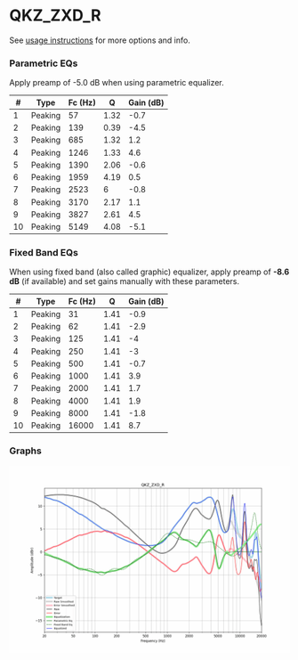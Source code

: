 # QKZ_ZXD_R
See [usage instructions](https://github.com/jaakkopasanen/AutoEq#usage) for more options and info.

### Parametric EQs
Apply preamp of -5.0 dB when using parametric equalizer.

|   # | Type    |   Fc (Hz) |    Q |   Gain (dB) |
|-----|---------|-----------|------|-------------|
|   1 | Peaking |        57 | 1.32 |        -0.7 |
|   2 | Peaking |       139 | 0.39 |        -4.5 |
|   3 | Peaking |       685 | 1.32 |         1.2 |
|   4 | Peaking |      1246 | 1.33 |         4.6 |
|   5 | Peaking |      1390 | 2.06 |        -0.6 |
|   6 | Peaking |      1959 | 4.19 |         0.5 |
|   7 | Peaking |      2523 | 6    |        -0.8 |
|   8 | Peaking |      3170 | 2.17 |         1.1 |
|   9 | Peaking |      3827 | 2.61 |         4.5 |
|  10 | Peaking |      5149 | 4.08 |        -5.1 |

### Fixed Band EQs
When using fixed band (also called graphic) equalizer, apply preamp of **-8.6 dB** (if available) and set gains manually with these parameters.

|   # | Type    |   Fc (Hz) |    Q |   Gain (dB) |
|-----|---------|-----------|------|-------------|
|   1 | Peaking |        31 | 1.41 |        -0.9 |
|   2 | Peaking |        62 | 1.41 |        -2.9 |
|   3 | Peaking |       125 | 1.41 |        -4   |
|   4 | Peaking |       250 | 1.41 |        -3   |
|   5 | Peaking |       500 | 1.41 |        -0.7 |
|   6 | Peaking |      1000 | 1.41 |         3.9 |
|   7 | Peaking |      2000 | 1.41 |         1.7 |
|   8 | Peaking |      4000 | 1.41 |         1.9 |
|   9 | Peaking |      8000 | 1.41 |        -1.8 |
|  10 | Peaking |     16000 | 1.41 |         8.7 |

### Graphs
![](./QKZ_ZXD_R.png)
